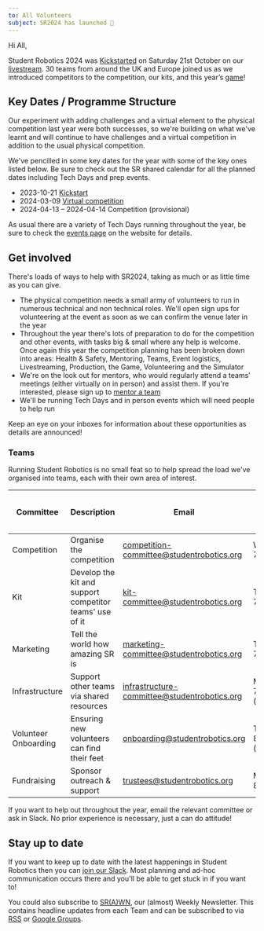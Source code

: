 ```yaml
---
to: All Volunteers
subject: SR2024 has launched 🚀
---
```


Hi All,

Student Robotics 2024 was [Kickstarted][launch-blog] on Saturday 21st October on our [livestream][livestream]. 30 teams from around the UK and Europe joined us as we introduced competitors to the competition, our kits, and this year’s [game][game-rules]!

[livestream]: https://www.youtube.com/watch?v=sQeEEVy9zvM
[launch-blog]: https://studentrobotics.org/blog/2023-11-01-sr2024-kickstart-and-rules/
[game-rules]: https://studentrobotics.org/docs/rules/

## Key Dates / Programme Structure

Our experiment with adding challenges and a virtual element to the physical competition last year were both successes, so we're building on what we've learnt and will continue to have challenges and a virtual competition in addition to the usual physical competition.

We've pencilled in some key dates for the year with some of the key ones listed below. Be sure to check out the SR shared calendar for all the planned dates including Tech Days and prep events.

- 2023-10-21 [Kickstart](https://studentrobotics.org/events/sr2024/virtual-kickstart/)
- 2024-03-09 [Virtual competition](https://studentrobotics.org/events/sr2024/virtual-competition/)
- 2024-04-13 – 2024-04-14 Competition (provisional)

As usual there are a variety of Tech Days running throughout the year, be sure to check the [events page][events-page] on the website for details.

[events-page]: https://studentrobotics.org/events/

## Get involved

There's loads of ways to help with SR2024, taking as much or as little time as you can give.

- The physical competition needs a small army of volunteers to run in numerous technical and non technical roles. We'll open sign ups for volunteering at the event as soon as we can confirm the venue later in the year
- Throughout the year there's lots of preparation to do for the competition and other events, with tasks big & small where any help is welcome. Once again this year the competition planning has been broken down into areas: Health & Safety, Mentoring, Teams, Event logistics, Livestreaming, Production, the Game, Volunteering and the Simulator
- We're on the look out for mentors, who would regularly attend a teams' meetings (either virtually on in person) and assist them. If you're interested, please sign up to [mentor a team][mentor-signup]
- We'll be running Tech Days and in person events which will need people to help run

Keep an eye on your inboxes for information about these opportunities as details are announced!

[mentor-signup]: https://forms.gle/pigzfQ9LGZvrmjMu6

### Teams

Running Student Robotics is no small feat so to help spread the load we've organised into teams, each with their own area of interest.

Committee| Description | Email | Current Meeting Time (UK time)
---|---|---|---|
Competition | Organise the competition | competition-committee@studentrobotics.org | Wednesday 7:30pm
Kit | Develop the kit and support competitor teams' use of it | kit-committee@studentrobotics.org | Tuesday 7pm
Marketing | Tell the world how amazing SR is | marketing-committee@studentrobotics.org | Thursday 7:30pm
Infrastructure | Support other teams via shared resources | infrastructure-committee@studentrobotics.org | Monday 7:30pm (monthly)
Volunteer Onboarding | Ensuring new volunteers can find their feet | onboarding@studentrobotics.org | Tuesday 8pm (fortnightly)
Fundraising | Sponsor outreach & support | trustees@studentrobotics.org | Monday 8:30pm

If you want to help out throughout the year, email the relevant committee or ask in Slack. No prior experience is necessary, just a can do attitude!

## Stay up to date

If you want to keep up to date with the latest happenings in Student Robotics then you can [join our Slack](https://forms.gle/DsM45qByLA3heZELA). Most planning and ad-hoc communication occurs there and you'll be able to get stuck in if you want to!

You could also subscribe to [SR(A)WN](https://studentrobotics.org/srawn/), our (almost) Weekly Newsletter. This contains headline updates from each Team and can be subscribed to via [RSS](https://studentrobotics.org/srawn/rss.xml) or [Google Groups](https://groups.google.com/g/srawn).
